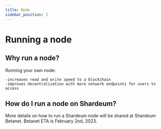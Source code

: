 ```yaml
---
title: Node
sidebar_position: 2
---
```


# Running a node

## Why run a node?

Running your own node:

    -increases read and write speed to a blockchain
    -improves decentralization with more network endpoints for users to access

## How do I run a node on Shardeum?

More details on how to run a Shardeum node will be shared at Shardeum Betanet.
Betanet ETA is February 2nd, 2023.
